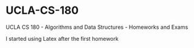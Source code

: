 # UCLA-CS-180
UCLA CS 180 - Algorithms and Data Structures - Homeworks and Exams

I started using Latex after the first homework
